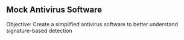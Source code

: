 
## Mock Antivirus Software
Objective: Create a simplified antivirus software to better understand signature-based detection
